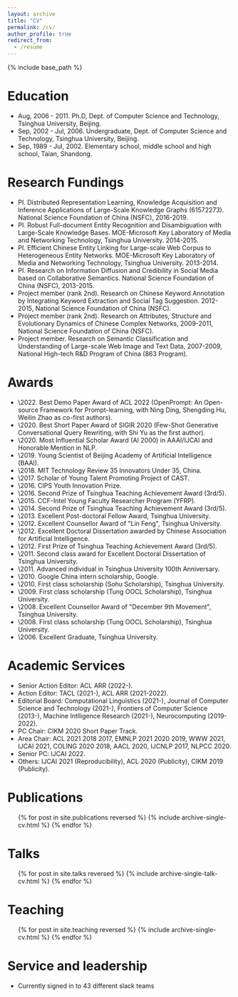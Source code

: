 ```yaml
---
layout: archive
title: "CV"
permalink: /cv/
author_profile: true
redirect_from:
  - /resume
---
```


{% include base_path %}

Education
======
* Aug, 2006 - 2011. Ph.D, Dept. of Computer Science and Technology, Tsinghua University, Beijing.
* Sep, 2002 - Jul, 2006. Undergraduate, Dept. of Computer Science and Technology, Tsinghua University, Beijing.
* Sep, 1989 - Jul, 2002. Elementary school, middle school and high school, Taian, Shandong.

Research Fundings
======
* PI. Distributed Representation Learning, Knowledge Acquisition and Inference Applications of Large-Scale Knowledge Graphs (61572273). National Science Foundation of China (NSFC), 2016-2019.
* PI. Robust Full-document Entity Recognition and Disambiguation with Large-Scale Knowledge Bases. MOE-Microsoft Key Laboratory of Media and Networking Technology, Tsinghua University. 2014-2015.
* PI. Efficient Chinese Entity Linking for Large-scale Web Corpus to Heterogeneous Entity Networks. MOE-Microsoft Key Laboratory of Media and Networking Technology, Tsinghua University. 2013-2014.
* PI. Research on Information Diffusion and Credibility in Social Media based on Collaborative Semantics. National Science Foundation of China (NSFC), 2013-2015.
* Project member (rank 2nd). Research on Chinese Keyword Annotation by Integrating Keyword Extraction and Social Tag Suggestion. 2012-2015, National Science Foundation of China (NSFC).
* Project member (rank 2nd). Research on Attributes, Structure and Evolutionary Dynamics of Chinese Complex Networks, 2009-2011, National Science Foundation of China (NSFC).
* Project member. Research on Semantic Classification and Understanding of Large-scale Web Image and Text Data, 2007-2009, National High-tech R&D Program of China (863 Program).

Awards
======
* \2022. Best Demo Paper Award of ACL 2022 (OpenPrompt: An Open-source Framework for Prompt-learning, with Ning Ding, Shengding Hu, Weilin Zhao as co-first authors).
* \2020. Best Short Paper Award of SIGIR 2020 (Few-Shot Generative Conversational Query Rewriting, with Shi Yu as the first author).
* \2020. Most Influential Scholar Award (AI 2000) in AAAI/IJCAI and Honorable Mention in NLP.
* \2019. Young Scientist of Beijing Academy of Artificial Intelligence (BAAI).
* \2018. MIT Technology Review 35 Innovators Under 35, China.
* \2017. Scholar of Young Talent Promoting Project of CAST.
* \2016. CIPS Youth Innovation Prize.
* \2016. Second Prize of Tsinghua Teaching Achievement Award (3rd/5).
* \2015. CCF-Intel Young Faculty Researcher Program (YFRP).
* \2014. Second Prize of Tsinghua Teaching Achievement Award (3rd/5).
* \2013. Excellent Post-doctoral Fellow Award, Tsinghua University.
* \2012. Excellent Counsellor Award of "Lin Feng", Tsinghua University.
* \2012. Excellent Doctoral Dissertation awarded by Chinese Association for Artificial Intelligence.
* \2012. First Prize of Tsinghua Teaching Achievement Award (3rd/5).
* \2011. Second class award for Excellent Doctoral Dissertation of Tsinghua University.
* \2011. Advanced individual in Tsinghua University 100th Anniversary.
* \2010. Google China intern scholarship, Google.
* \2010. First class scholarship (Sohu Scholarship), Tsinghua University.
* \2009. First class scholarship (Tung OOCL Scholarship), Tsinghua University.
* \2008. Excellent Counsellor Award of "December 9th Movement", Tsinghua University.
* \2008. First class scholarship (Tung OOCL Scholarship), Tsinghua University.
* \2006. Excellent Graduate, Tsinghua University.

Academic Services
======
* Senior Action Editor: ACL ARR (2022-).
* Action Editor: TACL (2021-), ACL ARR (2021-2022).
* Editorial Board: Computational Linguistics (2021-), Journal of Computer Science and Technology (2021-), Frontiers of Computer Science (2013-), Machine Intlligence Research (2021-), Neurocomputing (2019-2022).
* PC Chair: CIKM 2020 Short Paper Track.
* Area Chair: ACL 2021 2018 2017, EMNLP 2021 2020 2019, WWW 2021, IJCAI 2021, COLING 2020 2018, AACL 2020, IJCNLP 2017, NLPCC 2020.
* Senior PC: IJCAI 2022.
* Others: IJCAI 2021 (Reproducibility), ACL 2020 (Publicity), CIKM 2019 (Publicity).

Publications
======
  <ul>{% for post in site.publications reversed %}
    {% include archive-single-cv.html %}
  {% endfor %}</ul>
  
Talks
======
  <ul>{% for post in site.talks reversed %}
    {% include archive-single-talk-cv.html  %}
  {% endfor %}</ul>
  
Teaching
======
  <ul>{% for post in site.teaching reversed %}
    {% include archive-single-cv.html %}
  {% endfor %}</ul>
  
Service and leadership
======
* Currently signed in to 43 different slack teams
